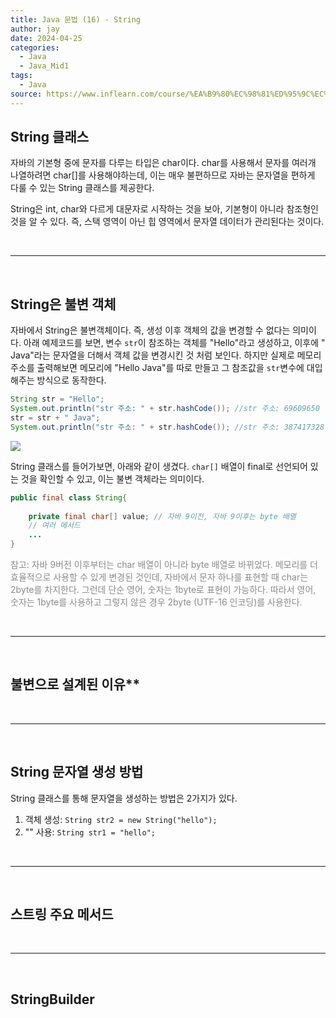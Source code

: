 ```yaml
---
title: Java 문법 (16) - String
author: jay
date: 2024-04-25
categories:
  - Java
  - Java_Mid1
tags:
  - Java
source: https://www.inflearn.com/course/%EA%B9%80%EC%98%81%ED%95%9C%EC%9D%98-%EC%8B%A4%EC%A0%84-%EC%9E%90%EB%B0%94-%EC%A4%91%EA%B8%89-1
---
```

## **String 클래스**

자바의 기본형 중에 문자를 다루는 타입은 char이다. char를 사용해서 문자를 여러개 나열하려면 char[]를 사용해야하는데, 이는 매우 불편하므로 자바는 문자열을 편하게 다룰 수 있는 String 클래스를 제공한다. 

String은 int, char와 다르게 대문자로 시작하는 것을 보아, 기본형이 아니라 참조형인 것을 알 수 있다. 즉, 스택 영역이 아닌 힙 영역에서 문자열 데이터가 관리된다는 것이다.

<br/>

---
<br/>

## **String은 불변 객체**

자바에서 String은 불변객체이다. 즉, 생성 이후 객체의 값을 변경할 수 없다는 의미이다. 아래 예제코드를 보면, 변수 `str`이 참조하는 객체를 "Hello"라고 생성하고, 이후에 " Java"라는 문자열을 더해서 객체 값을 변경시킨 것 처럼 보인다. 하지만 실제로 메모리 주소를 출력해보면 메모리에 "Hello Java"를 따로 만들고 그 참조값을 `str`변수에 대입해주는 방식으로 동작한다.

```java
String str = "Hello";
System.out.println("str 주소: " + str.hashCode()); //str 주소: 69609650
str = str + " Java";
System.out.println("str 주소: " + str.hashCode()); //str 주소: 387417328
```

<img align="center" src="https://ifh.cc/g/QSytcS.png">
<br/>

String 클래스를 들어가보면, 아래와 같이 생겼다. `char[]` 배열이 final로 선언되어 있는 것을 확인할 수 있고, 이는 불변 객체라는 의미이다.

```java
public final class String{
	
	private final char[] value; // 자바 9이전, 자바 9이후는 byte 배열
	// 여러 메서드 
	...
}
```

<p style="opacity: 0.5;">
참고: 자바 9버전 이후부터는 char 배열이 아니라 byte 배열로 바뀌었다. 메모리를 더 효율적으로 사용할 수 있게 변경된 것인데, 자바에서 문자 하나를 표현할 때 char는 2byte를 차지한다. 그런데 단순 영어, 숫자는 1byte로 표현이 가능하다. 따라서 영어, 숫자는 1byte를 사용하고 그렇지 않은 경우 2byte (UTF-16 인코딩)를 사용한다.
</p>


<br/>

---
<br/>


## **불변으로 설계된 이유****






<br/>

---
<br/>



## **String 문자열 생성 방법**

String 클래스를 통해 문자열을 생성하는 방법은 2가지가 있다. 

1. 객체 생성: `String str2 = new String("hello");`
2. "" 사용: `String str1 = "hello";`



<br/>

---
<br/>


## 스트링 주요 메서드




<br/>

---
<br/>


## StringBuilder

